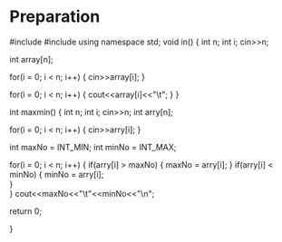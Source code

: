 # Preparation



#include<iostream>
#include<climits>
using namespace std;
void in()
{
  int n;
  int i;
  cin>>n;
  
  int array[n];
  
  for(i = 0; i < n; i++)
  {
    cin>>array[i];
  }
  
  for(i = 0; i < n; i++)
  {
    cout<<array[i]<<"\t";
  }
}
                     
int maxmin()
{
  int n;
  int i;
  cin>>n;
  int arry[n];
  
  for(i = 0; i < n; i++)
  {
    cin>>arry[i];
  }
  
  int maxNo = INT_MIN;
  int minNo = INT_MAX;
  
  for(i = 0; i < n; i++)
  {
    if(arry[i] > maxNo)
    {
      maxNo = arry[i];
    }
    if(arry[i] < minNo)
    {
      minNo = arry[i];                  
    }                  
  }
  cout<<maxNo<<"\t"<<minNo<<"\n";
                 
  return 0;                   
                     
}                     













